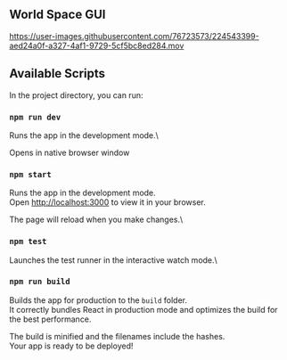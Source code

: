 ## World Space GUI

https://user-images.githubusercontent.com/76723573/224543399-aed24a0f-a327-4af1-9729-5cf5bc8ed284.mov


## Available Scripts

In the project directory, you can run:

### `npm run dev`

Runs the app in the development mode.\

Opens in native browser window

### `npm start`

Runs the app in the development mode.\
Open [http://localhost:3000](http://localhost:3000) to view it in your browser.

The page will reload when you make changes.\

### `npm test`

Launches the test runner in the interactive watch mode.\

### `npm run build`

Builds the app for production to the `build` folder.\
It correctly bundles React in production mode and optimizes the build for the best performance.

The build is minified and the filenames include the hashes.\
Your app is ready to be deployed!
